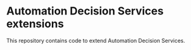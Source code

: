 # Automation Decision Services extensions


This repository contains code to extend Automation Decision Services.


 

